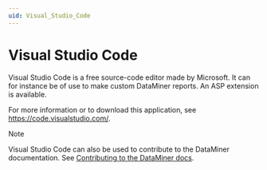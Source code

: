 ```yaml
---
uid: Visual_Studio_Code
---
```


# Visual Studio Code

Visual Studio Code is a free source-code editor made by Microsoft. It can for instance be of use to make custom DataMiner reports. An ASP extension is available.

For more information or to download this application, see <https://code.visualstudio.com/>.

> [!NOTE]
> Visual Studio Code can also be used to contribute to the DataMiner documentation. See [Contributing to the DataMiner docs](xref:contributing).
